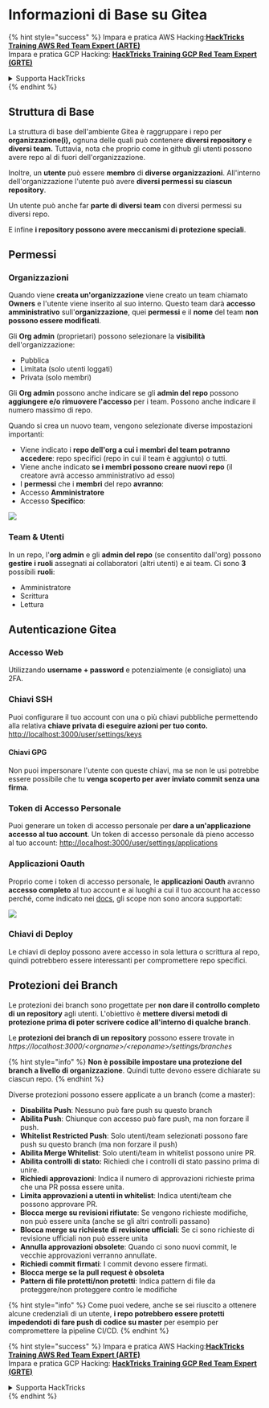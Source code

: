 # Informazioni di Base su Gitea

{% hint style="success" %}
Impara e pratica AWS Hacking:<img src="/.gitbook/assets/image.png" alt="" data-size="line">[**HackTricks Training AWS Red Team Expert (ARTE)**](https://training.hacktricks.xyz/courses/arte)<img src="/.gitbook/assets/image.png" alt="" data-size="line">\
Impara e pratica GCP Hacking: <img src="/.gitbook/assets/image (2).png" alt="" data-size="line">[**HackTricks Training GCP Red Team Expert (GRTE)**<img src="/.gitbook/assets/image (2).png" alt="" data-size="line">](https://training.hacktricks.xyz/courses/grte)

<details>

<summary>Supporta HackTricks</summary>

* Controlla i [**piani di abbonamento**](https://github.com/sponsors/carlospolop)!
* **Unisciti al** 💬 [**gruppo Discord**](https://discord.gg/hRep4RUj7f) o al [**gruppo telegram**](https://t.me/peass) o **seguici** su **Twitter** 🐦 [**@hacktricks\_live**](https://twitter.com/hacktricks\_live)**.**
* **Condividi trucchi di hacking inviando PR ai** [**HackTricks**](https://github.com/carlospolop/hacktricks) e [**HackTricks Cloud**](https://github.com/carlospolop/hacktricks-cloud) repos su github.

</details>
{% endhint %}

## Struttura di Base

La struttura di base dell'ambiente Gitea è raggruppare i repo per **organizzazione(i),** ognuna delle quali può contenere **diversi repository** e **diversi team.** Tuttavia, nota che proprio come in github gli utenti possono avere repo al di fuori dell'organizzazione.

Inoltre, un **utente** può essere **membro** di **diverse organizzazioni**. All'interno dell'organizzazione l'utente può avere **diversi permessi su ciascun repository**.

Un utente può anche far **parte di diversi team** con diversi permessi su diversi repo.

E infine **i repository possono avere meccanismi di protezione speciali**.

## Permessi

### Organizzazioni

Quando viene **creata un'organizzazione** viene creato un team chiamato **Owners** e l'utente viene inserito al suo interno. Questo team darà **accesso amministrativo** sull'**organizzazione**, quei **permessi** e il **nome** del team **non possono essere modificati**.

Gli **Org admin** (proprietari) possono selezionare la **visibilità** dell'organizzazione:

* Pubblica
* Limitata (solo utenti loggati)
* Privata (solo membri)

Gli **Org admin** possono anche indicare se gli **admin del repo** possono **aggiungere e/o rimuovere l'accesso** per i team. Possono anche indicare il numero massimo di repo.

Quando si crea un nuovo team, vengono selezionate diverse impostazioni importanti:

* Viene indicato i **repo dell'org a cui i membri del team potranno accedere**: repo specifici (repo in cui il team è aggiunto) o tutti.
* Viene anche indicato **se i membri possono creare nuovi repo** (il creatore avrà accesso amministrativo ad esso)
* I **permessi** che i **membri** del repo **avranno**:
* Accesso **Amministratore**
* Accesso **Specifico**:

![](<../../.gitbook/assets/image (118).png>)

### Team & Utenti

In un repo, l'**org admin** e gli **admin del repo** (se consentito dall'org) possono **gestire i ruoli** assegnati ai collaboratori (altri utenti) e ai team. Ci sono **3** possibili **ruoli**:

* Amministratore
* Scrittura
* Lettura

## Autenticazione Gitea

### Accesso Web

Utilizzando **username + password** e potenzialmente (e consigliato) una 2FA.

### **Chiavi SSH**

Puoi configurare il tuo account con una o più chiavi pubbliche permettendo alla relativa **chiave privata di eseguire azioni per tuo conto.** [http://localhost:3000/user/settings/keys](http://localhost:3000/user/settings/keys)

#### **Chiavi GPG**

Non puoi impersonare l'utente con queste chiavi, ma se non le usi potrebbe essere possibile che tu **venga scoperto per aver inviato commit senza una firma**.

### **Token di Accesso Personale**

Puoi generare un token di accesso personale per **dare a un'applicazione accesso al tuo account**. Un token di accesso personale dà pieno accesso al tuo account: [http://localhost:3000/user/settings/applications](http://localhost:3000/user/settings/applications)

### Applicazioni Oauth

Proprio come i token di accesso personale, le **applicazioni Oauth** avranno **accesso completo** al tuo account e ai luoghi a cui il tuo account ha accesso perché, come indicato nei [docs](https://docs.gitea.io/en-us/oauth2-provider/#scopes), gli scope non sono ancora supportati:

![](<../../.gitbook/assets/image (194).png>)

### Chiavi di Deploy

Le chiavi di deploy possono avere accesso in sola lettura o scrittura al repo, quindi potrebbero essere interessanti per compromettere repo specifici.

## Protezioni dei Branch

Le protezioni dei branch sono progettate per **non dare il controllo completo di un repository** agli utenti. L'obiettivo è **mettere diversi metodi di protezione prima di poter scrivere codice all'interno di qualche branch**.

Le **protezioni dei branch di un repository** possono essere trovate in _https://localhost:3000/\<orgname>/\<reponame>/settings/branches_

{% hint style="info" %}
**Non è possibile impostare una protezione del branch a livello di organizzazione**. Quindi tutte devono essere dichiarate su ciascun repo.
{% endhint %}

Diverse protezioni possono essere applicate a un branch (come a master):

* **Disabilita Push**: Nessuno può fare push su questo branch
* **Abilita Push**: Chiunque con accesso può fare push, ma non forzare il push.
* **Whitelist Restricted Push**: Solo utenti/team selezionati possono fare push su questo branch (ma non forzare il push)
* **Abilita Merge Whitelist**: Solo utenti/team in whitelist possono unire PR.
* **Abilita controlli di stato:** Richiedi che i controlli di stato passino prima di unire.
* **Richiedi approvazioni**: Indica il numero di approvazioni richieste prima che una PR possa essere unita.
* **Limita approvazioni a utenti in whitelist**: Indica utenti/team che possono approvare PR.
* **Blocca merge su revisioni rifiutate**: Se vengono richieste modifiche, non può essere unita (anche se gli altri controlli passano)
* **Blocca merge su richieste di revisione ufficiali**: Se ci sono richieste di revisione ufficiali non può essere unita
* **Annulla approvazioni obsolete**: Quando ci sono nuovi commit, le vecchie approvazioni verranno annullate.
* **Richiedi commit firmati**: I commit devono essere firmati.
* **Blocca merge se la pull request è obsoleta**
* **Pattern di file protetti/non protetti**: Indica pattern di file da proteggere/non proteggere contro le modifiche

{% hint style="info" %}
Come puoi vedere, anche se sei riuscito a ottenere alcune credenziali di un utente, **i repo potrebbero essere protetti impedendoti di fare push di codice su master** per esempio per compromettere la pipeline CI/CD.
{% endhint %}

{% hint style="success" %}
Impara e pratica AWS Hacking:<img src="/.gitbook/assets/image.png" alt="" data-size="line">[**HackTricks Training AWS Red Team Expert (ARTE)**](https://training.hacktricks.xyz/courses/arte)<img src="/.gitbook/assets/image.png" alt="" data-size="line">\
Impara e pratica GCP Hacking: <img src="/.gitbook/assets/image (2).png" alt="" data-size="line">[**HackTricks Training GCP Red Team Expert (GRTE)**<img src="/.gitbook/assets/image (2).png" alt="" data-size="line">](https://training.hacktricks.xyz/courses/grte)

<details>

<summary>Supporta HackTricks</summary>

* Controlla i [**piani di abbonamento**](https://github.com/sponsors/carlospolop)!
* **Unisciti al** 💬 [**gruppo Discord**](https://discord.gg/hRep4RUj7f) o al [**gruppo telegram**](https://t.me/peass) o **seguici** su **Twitter** 🐦 [**@hacktricks\_live**](https://twitter.com/hacktricks\_live)**.**
* **Condividi trucchi di hacking inviando PR ai** [**HackTricks**](https://github.com/carlospolop/hacktricks) e [**HackTricks Cloud**](https://github.com/carlospolop/hacktricks-cloud) repos su github.

</details>
{% endhint %}
